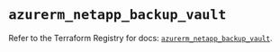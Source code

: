 # `azurerm_netapp_backup_vault`

Refer to the Terraform Registry for docs: [`azurerm_netapp_backup_vault`](https://registry.terraform.io/providers/hashicorp/azurerm/4.14.0/docs/resources/netapp_backup_vault).
